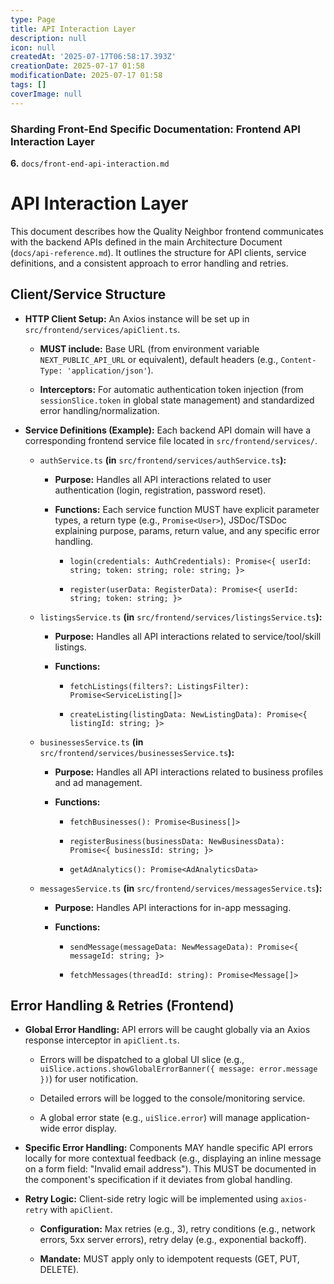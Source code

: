 ```yaml
---
type: Page
title: API Interaction Layer
description: null
icon: null
createdAt: '2025-07-17T06:58:17.393Z'
creationDate: 2025-07-17 01:58
modificationDate: 2025-07-17 01:58
tags: []
coverImage: null
---
```


### Sharding Front-End Specific Documentation: Frontend API Interaction Layer

**6.** `docs/front-end-api-interaction.md`

# API Interaction Layer

This document describes how the Quality Neighbor frontend communicates with the backend APIs defined in the main Architecture Document (`docs/api-reference.md`). It outlines the structure for API clients, service definitions, and a consistent approach to error handling and retries.

## Client/Service Structure

- **HTTP Client Setup:** An Axios instance will be set up in `src/frontend/services/apiClient.ts`.

    - **MUST include:** Base URL (from environment variable `NEXT_PUBLIC_API_URL` or equivalent), default headers (e.g., `Content-Type: 'application/json'`).

    - **Interceptors:** For automatic authentication token injection (from `sessionSlice.token` in global state management) and standardized error handling/normalization.

- **Service Definitions (Example):** Each backend API domain will have a corresponding frontend service file located in `src/frontend/services/`.

    - `authService.ts` **(in** `src/frontend/services/authService.ts`**):**

        - **Purpose:** Handles all API interactions related to user authentication (login, registration, password reset).

        - **Functions:** Each service function MUST have explicit parameter types, a return type (e.g., `Promise<User>`), JSDoc/TSDoc explaining purpose, params, return value, and any specific error handling.

            - `login(credentials: AuthCredentials): Promise<{ userId: string; token: string; role: string; }>`

            - `register(userData: RegisterData): Promise<{ userId: string; token: string; }>`

    - `listingsService.ts` **(in** `src/frontend/services/listingsService.ts`**):**

        - **Purpose:** Handles all API interactions related to service/tool/skill listings.

        - **Functions:**

            - `fetchListings(filters?: ListingsFilter): Promise<ServiceListing[]>`

            - `createListing(listingData: NewListingData): Promise<{ listingId: string; }>`

    - `businessesService.ts` **(in** `src/frontend/services/businessesService.ts`**):**

        - **Purpose:** Handles all API interactions related to business profiles and ad management.

        - **Functions:**

            - `fetchBusinesses(): Promise<Business[]>`

            - `registerBusiness(businessData: NewBusinessData): Promise<{ businessId: string; }>`

            - `getAdAnalytics(): Promise<AdAnalyticsData>`

    - `messagesService.ts` **(in** `src/frontend/services/messagesService.ts`**):**

        - **Purpose:** Handles API interactions for in-app messaging.

        - **Functions:**

            - `sendMessage(messageData: NewMessageData): Promise<{ messageId: string; }>`

            - `fetchMessages(threadId: string): Promise<Message[]>`

## Error Handling & Retries (Frontend)

- **Global Error Handling:** API errors will be caught globally via an Axios response interceptor in `apiClient.ts`.

    - Errors will be dispatched to a global UI slice (e.g., `uiSlice.actions.showGlobalErrorBanner({ message: error.message })`) for user notification.

    - Detailed errors will be logged to the console/monitoring service.

    - A global error state (e.g., `uiSlice.error`) will manage application-wide error display.

- **Specific Error Handling:** Components MAY handle specific API errors locally for more contextual feedback (e.g., displaying an inline message on a form field: "Invalid email address"). This MUST be documented in the component's specification if it deviates from global handling.

- **Retry Logic:** Client-side retry logic will be implemented using `axios-retry` with `apiClient`.

    - **Configuration:** Max retries (e.g., 3), retry conditions (e.g., network errors, 5xx server errors), retry delay (e.g., exponential backoff).

    - **Mandate:** MUST apply only to idempotent requests (GET, PUT, DELETE).


